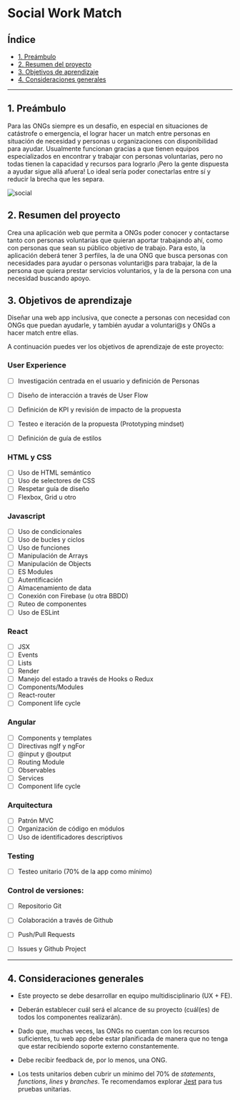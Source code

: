 # Social Work Match

## Índice

* [1. Preámbulo](#1-preámbulo)
* [2. Resumen del proyecto](#2-resumen-del-proyecto)
* [3. Objetivos de aprendizaje](#3-objetivos-de-aprendizaje)
* [4. Consideraciones generales](#4-consideraciones-generales)

***

## 1. Preámbulo

Para las ONGs siempre es un desafío, en especial en situaciones de catástrofe o emergencia, el lograr hacer un match entre personas en situación de necesidad y personas u organizaciones con disponibilidad para ayudar. Usualmente funcionan gracias a que tienen equipos especializados en encontrar y trabajar con personas voluntarias, pero no todas tienen la capacidad y recursos para lograrlo ¡Pero la gente dispuesta a ayudar sigue allá afuera! Lo ideal sería poder conectarlas entre sí y reducir la brecha que les separa.


![social](https://bangkok.unesco.org/sites/default/files/styles/theme_highlights/public/assets/article/Education/images/lets-work-together-cropped-image.jpg?itok=S_44lRiu)

## 2. Resumen del proyecto

Crea una aplicación web que permita a ONGs poder conocer y contactarse tanto con personas voluntarias que quieran aportar trabajando ahí, como con personas que sean su público objetivo de trabajo. Para esto, la aplicación deberá tener 3 perfiles, la de una ONG que busca personas con necesidades para ayudar o personas voluntari@s para trabajar, la de la persona que quiera prestar servicios voluntarios, y la de la persona con una necesidad buscando apoyo.


## 3. Objetivos de aprendizaje

Diseñar una web app inclusiva, que conecte a personas con necesidad con ONGs que puedan ayudarle, y también ayudar a voluntari@s y ONGs a hacer match entre ellas.

A continuación puedes ver los objetivos de aprendizaje de este proyecto:

### User Experience

* [ ] Investigación centrada en el usuario y definición de Personas
* [ ] Diseño de interacción a través de User Flow
* [ ] Definición de KPI y revisión de impacto de la propuesta
* [ ] Testeo e iteración de la propuesta (Prototyping mindset)
* [ ] Definición de guía de estilos


### HTML y CSS

* [ ] Uso de HTML semántico
* [ ] Uso de selectores de CSS
* [ ] Respetar guía de diseño
* [ ] Flexbox, Grid u otro

### Javascript

* [ ] Uso de condicionales
* [ ] Uso de bucles y ciclos
* [ ] Uso de funciones
* [ ] Manipulación de Arrays
* [ ] Manipulación de Objects
* [ ] ES Modules
* [ ] Autentificación
* [ ] Almacenamiento de data
* [ ] Conexión con Firebase (u otra BBDD)
* [ ] Ruteo de componentes
* [ ] Uso de ESLint

### React

* [ ] JSX
* [ ] Events
* [ ] Lists
* [ ] Render
* [ ] Manejo del estado a través de Hooks o Redux
* [ ] Components/Modules
* [ ] React-router
* [ ] Component life cycle

### Angular

* [ ] Components y templates
* [ ] Directivas ngIf y ngFor
* [ ] @input y @output
* [ ] Routing Module
* [ ] Observables
* [ ] Services
* [ ] Component life cycle

### Arquitectura

* [ ] Patrón MVC
* [ ] Organización de código en módulos
* [ ] Uso de identificadores descriptivos

### Testing
* [ ] Testeo unitario (70% de la app como mínimo)


### Control de versiones:
* [ ] Repositorio Git
* [ ] Colaboración a través de Github
* [ ] Push/Pull Requests
* [ ] Issues y Github Project


***

## 4. Consideraciones generales

* Este proyecto se debe desarrollar en equipo multidisciplinario (UX + FE).

* Deberán establecer cuál será el alcance de su proyecto (cuál(es) de todos los componentes realizarán).

* Dado que, muchas veces, las ONGs no cuentan con los recursos suficientes, tu web app debe estar planificada de manera que no tenga que estar recibiendo soporte externo constantemente.

* Debe recibir feedback de, por lo menos, una ONG.

* Los tests unitarios deben cubrir un mínimo del 70% de _statements_,
  _functions_, _lines_ y _branches_. Te recomendamos explorar [Jest](https://jestjs.io/)
  para tus pruebas unitarias.

